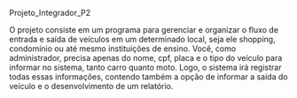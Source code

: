 Projeto_Integrador_P2

O projeto consiste em um programa para gerenciar e organizar o fluxo de entrada e saída de veículos em um determinado local, seja ele shopping, condomínio ou até mesmo instituições de ensino. Você, como administrador, precisa apenas do nome, cpf, placa e o tipo do veículo para informar no sistema, tanto carro quanto moto. Logo, o sistema irá registrar todas essas informações, contendo também a opção de informar a saída do veículo e o desenvolvimento de um relatório.